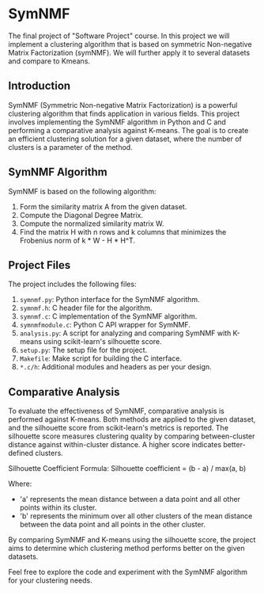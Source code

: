 # SymNMF
The final project of "Software Project" course.
In this project we will implement a clustering algorithm that is based on symmetric Non-negative Matrix Factorization (symNMF).
We will further apply it to several datasets and compare to Kmeans. 

## Introduction
SymNMF (Symmetric Non-negative Matrix Factorization) is a powerful clustering algorithm that finds application in various fields. This project involves implementing the SymNMF algorithm in Python and C and performing a comparative analysis against K-means. The goal is to create an efficient clustering solution for a given dataset, where the number of clusters is a parameter of the method.

## SymNMF Algorithm
SymNMF is based on the following algorithm:

1. Form the similarity matrix A from the given dataset.
2. Compute the Diagonal Degree Matrix.
3. Compute the normalized similarity matrix W.
4. Find the matrix H with n rows and k columns that minimizes the Frobenius norm of k * W - H * H^T.

## Project Files
The project includes the following files:
1. `symnmf.py`: Python interface for the SymNMF algorithm.
2. `symnmf.h`: C header file for the algorithm.
3. `symnmf.c`: C implementation of the SymNMF algorithm.
4. `symnmfmodule.c`: Python C API wrapper for SymNMF.
5. `analysis.py`: A script for analyzing and comparing SymNMF with K-means using scikit-learn's silhouette score.
6. `setup.py`: The setup file for the project.
7. `Makefile`: Make script for building the C interface.
8. `*.c/h`: Additional modules and headers as per your design.

## Comparative Analysis
To evaluate the effectiveness of SymNMF, comparative analysis is performed against K-means. Both methods are applied to the given dataset, and the silhouette score from scikit-learn's metrics is reported. The silhouette score measures clustering quality by comparing between-cluster distance against within-cluster distance. A higher score indicates better-defined clusters.

Silhouette Coefficient Formula:
Silhouette coefficient = (b - a) / max(a, b)

Where:
- 'a' represents the mean distance between a data point and all other points within its cluster.
- 'b' represents the minimum over all other clusters of the mean distance between the data point and all points in the other cluster.

By comparing SymNMF and K-means using the silhouette score, the project aims to determine which clustering method performs better on the given datasets.

Feel free to explore the code and experiment with the SymNMF algorithm for your clustering needs.
